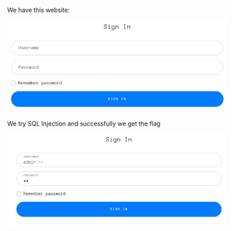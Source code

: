 We have this website:

![image1](/images/htb-sanitize/sanitize1.png)

We try SQL Injection and successfully we get the flag

![image2](/images/htb-sanitize/sanitize2.png)
